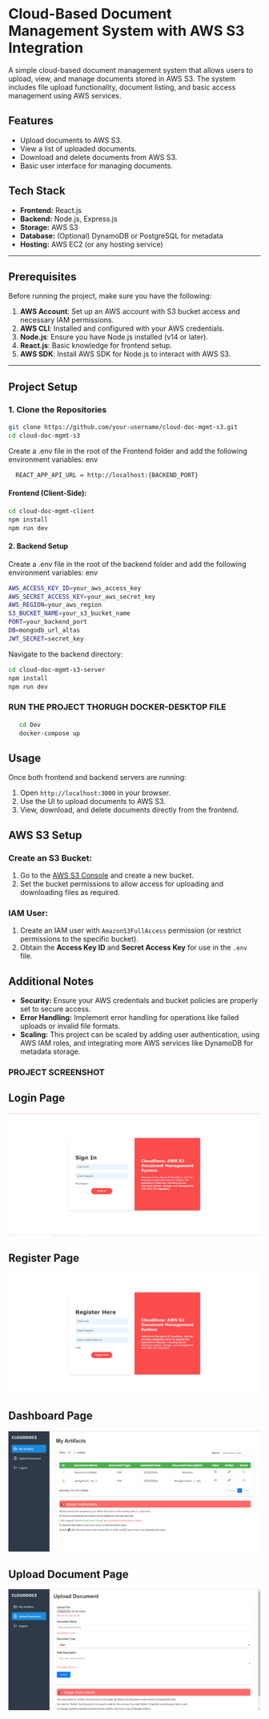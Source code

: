 # Cloud-Based Document Management System with AWS S3 Integration

A simple cloud-based document management system that allows users to upload, view, and manage documents stored in AWS S3. The system includes file upload functionality, document listing, and basic access management using AWS services.

## Features
- Upload documents to AWS S3.
- View a list of uploaded documents.
- Download and delete documents from AWS S3.
- Basic user interface for managing documents.

## Tech Stack
- **Frontend:** React.js
- **Backend:** Node.js, Express.js
- **Storage:** AWS S3
- **Database:** (Optional) DynamoDB or PostgreSQL for metadata
- **Hosting:** AWS EC2 (or any hosting service)

---

## Prerequisites

Before running the project, make sure you have the following:

1. **AWS Account**: Set up an AWS account with S3 bucket access and necessary IAM permissions.
2. **AWS CLI**: Installed and configured with your AWS credentials.
3. **Node.js**: Ensure you have Node.js installed (v14 or later).
4. **React.js**: Basic knowledge for frontend setup.
5. **AWS SDK**: Install AWS SDK for Node.js to interact with AWS S3.

---

## Project Setup

### 1. Clone the Repositories
```bash
git clone https://github.com/your-username/cloud-doc-mgmt-s3.git
cd cloud-doc-mgmt-s3
```
Create a .env file in the root of the Frontend folder and add the following environment variables:
env
```bash
  REACT_APP_API_URL = http://localhost:{BACKEND_PORT}
```

#### Frontend (Client-Side):
```bash
cd cloud-doc-mgmt-client
npm install 
npm run dev
```

#### 2. Backend Setup

Create a .env file in the root of the backend folder and add the following environment variables:
env
```bash
AWS_ACCESS_KEY_ID=your_aws_access_key
AWS_SECRET_ACCESS_KEY=your_aws_secret_key
AWS_REGION=your_aws_region
S3_BUCKET_NAME=your_s3_bucket_name
PORT=your_backend_port
DB=mongodb_url_altas
JWT_SECRET=secret_key
```

Navigate to the backend directory:
```bash
cd cloud-doc-mgmt-s3-server
npm install 
npm run dev
```

### RUN THE PROJECT THORUGH DOCKER-DESKTOP FILE 

```bash 
   cd Dev 
   docker-compose up 
```

## Usage

Once both frontend and backend servers are running:

1. Open `http://localhost:3000` in your browser.
2. Use the UI to upload documents to AWS S3.
3. View, download, and delete documents directly from the frontend.

## AWS S3 Setup

### Create an S3 Bucket:
1. Go to the [AWS S3 Console](https://s3.console.aws.amazon.com/s3/home) and create a new bucket.
2. Set the bucket permissions to allow access for uploading and downloading files as required.

### IAM User:
1. Create an IAM user with `AmazonS3FullAccess` permission (or restrict permissions to the specific bucket).
2. Obtain the **Access Key ID** and **Secret Access Key** for use in the `.env` file.

## Additional Notes

- **Security:** Ensure your AWS credentials and bucket policies are properly set to secure access.
- **Error Handling:** Implement error handling for operations like failed uploads or invalid file formats.
- **Scaling:** This project can be scaled by adding user authentication, using AWS IAM roles, and integrating more AWS services like DynamoDB for metadata storage.

### PROJECT SCREENSHOT

## Login Page 
![alt text](image.png)
## Register Page 
![alt text](image-1.png)
## Dashboard Page 
![alt text](image-2.png)
## Upload Document Page 
![alt text](image-3.png)
